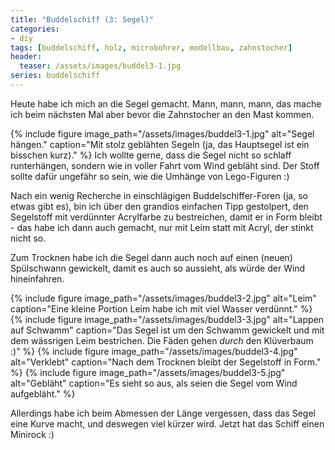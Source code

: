 ```yaml
---
title: "Buddelschiff (3: Segel)"
categories:
- diy
tags: [buddelschiff, holz, microbohrer, modellbau, zahnstocher]
header:
  teaser: /assets/images/buddel3-1.jpg
series: buddelschiff
---
```

Heute habe ich mich an die Segel gemacht.
Mann, mann, mann, das mache ich beim nächsten Mal aber bevor die Zahnstocher an den Mast kommen.

{% include figure image_path="/assets/images/buddel3-1.jpg" alt="Segel hängen." caption="Mit stolz geblähten Segeln (ja, das Hauptsegel ist ein bisschen kurz)." %}
Ich wollte gerne, dass die Segel nicht so schlaff runterhängen, sondern wie in voller Fahrt vom Wind gebläht sind.  Der Stoff sollte dafür ungefähr so sein, wie die Umhänge von Lego-Figuren :)

Nach ein wenig Recherche in einschlägigen Buddelschiffer-Foren (ja, so etwas gibt es), bin ich über den grandios einfachen Tipp gestolpert, den Segelstoff mit verdünnter Acrylfarbe zu bestreichen, damit er in Form bleibt - das habe ich dann auch gemacht, nur mit Leim statt mit Acryl, der stinkt nicht so.

Zum Trocknen habe ich die Segel dann auch noch auf einen (neuen) Spülschwann gewickelt, damit es auch so aussieht, als würde der Wind hineinfahren.

{% include figure image_path="/assets/images/buddel3-2.jpg" alt="Leim" caption="Eine kleine Portion Leim habe ich mit viel Wasser verdünnt." %}
{% include figure image_path="/assets/images/buddel3-3.jpg" alt="Lappen auf Schwamm" caption="Das Segel ist um den Schwamm gewickelt und mit dem wässrigen Leim bestrichen. Die Fäden gehen _durch_ den Klüverbaum :)" %}
{% include figure image_path="/assets/images/buddel3-4.jpg" alt="Verklebt" caption="Nach dem Trocknen bleibt der Segelstoff in Form." %}
{% include figure image_path="/assets/images/buddel3-5.jpg" alt="Gebläht" caption="Es sieht so aus, als seien die Segel vom Wind aufgebläht." %}


Allerdings habe ich beim Abmessen der Länge vergessen, dass das Segel eine Kurve macht, und deswegen viel kürzer wird. Jetzt hat das Schiff einen Minirock :)